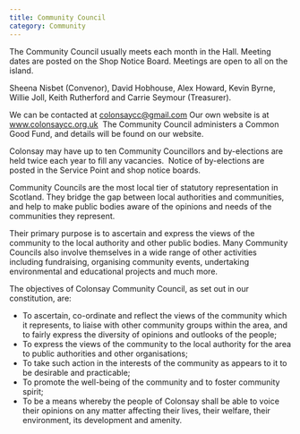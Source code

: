 ```yaml
---
title: Community Council
category: Community
---
```


The Community Council usually meets each month in the Hall. Meeting dates are posted on the Shop Notice Board. Meetings are open to all on the island.

Sheena Nisbet (Convenor), David Hobhouse, Alex Howard, Kevin Byrne, Willie Joll, Keith Rutherford and Carrie Seymour (Treasurer).

We can be contacted at <a href="mailto:colonsaycc@gmail.com">colonsaycc@gmail.com</a> Our own website is at <a href="http://www.colonsaycc.org.uk/">www.colonsaycc.org.uk</a>  The Community Council administers a Common Good Fund, and details will be found on our website.

Colonsay may have up to ten Community Councillors and by-elections are held twice each year to fill any vacancies.  Notice of by-elections are posted in the Service Point and shop notice boards.

Community Councils are the most local tier of statutory representation in Scotland. They bridge the gap between local authorities and communities, and help to make public bodies aware of the opinions and needs of the communities they represent.

Their primary purpose is to ascertain and express the views of the community to the local authority and other public bodies. Many Community Councils also involve themselves in a wide range of other activities including fundraising, organising community events, undertaking environmental and educational projects and much more.

The objectives of Colonsay Community Council, as set out in our constitution, are:

- To ascertain, co-ordinate and reflect the views of the community which it represents, to liaise with other community groups within the area, and to fairly express the diversity of opinions and outlooks of the people;
- To express the views of the community to the local authority for the area to public authorities and other organisations;
- To take such action in the interests of the community as appears to it to be desirable and practicable;
- To promote the well-being of the community and to foster community spirit;
- To be a means whereby the people of Colonsay shall be able to voice their opinions on any matter affecting their lives, their welfare, their environment, its development and amenity.